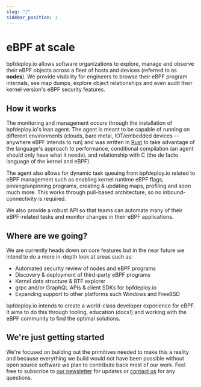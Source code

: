 ```yaml
---
slug: "/"
sidebar_position: 1
---
```


# eBPF at scale

bpfdeploy.io allows software organizations to explore, manage and observe their eBPF objects across a fleet of hosts and devices (referred to as **nodes**). We provide visibility for engineers to browse their eBPF program internals, see map dumps, explore object relationships and even audit their kernel version's eBPF security features.

## How it works

The monitoring and management occurs through the installation of bpfdeploy.io's lean agent. The agent is meant to be capable of running on different environments (clouds, bare metal, IOT/embedded devices -- anywhere eBPF intends to run) and was written in [Rust](https://www.rust-lang.org/) to take advantage of the language's approach to performance, conditional compilation (an agent should only have what it needs), and relationship with C (the de facto language of the kernel and eBPF).

The agent also allows for dynamic task queuing from bpfdeploy.io related to eBPF management such as enabling kernel runtime eBPF flags, pinning/unpinning programs, creating & updating maps, profiling and soon much more.  This works through pull-based architecture, so no inbound-connectivity is required.

We also provide a robust API so that teams can automate many of their eBPF-related tasks and monitor changes in their eBPF applications.

## Where are we going?

We are currently heads down on core features but in the near future we intend to do a more in-depth look at areas such as:

- Automated security review of nodes and eBPF programs
- Discovery & deployment of third-party eBPF programs
- Kernel data structure & BTF explorer
- grpc and/or GraphQL APIs & client SDKs for bpfdeploy.io
- Expanding support to other platforms such Windows and FreeBSD

bpfdeploy.io intends to create a world-class developer experience for eBPF. It aims to do this through tooling, education (docs!) and working with the eBPF community to find the optimal solutions.

## We're just getting started

We're focused on building out the primitives needed to make this a reality and because everything we build would not have been possible without open source software we plan to contribute back most of our work. Feel free to subscribe to [our newsletter](https://bpfdeploy.io/#/newsletter) for updates or [contact us](https://bpfdeploy.io/contact) for any questions.

